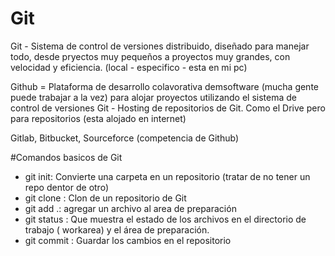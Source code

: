 # Git

Git - Sistema de control de versiones distribuido, diseñado para manejar todo, desde pryectos muy pequeños a proyectos muy grandes, con velocidad y eficiencia. (local - especifico - esta en mi pc)

Github = Plataforma de desarrollo colavorativa demsoftware (mucha gente puede trabajar a la vez) para alojar proyectos utilizando el sistema de control de versiones Git - Hosting de repositorios de Git. Como el Drive pero para repositorios (esta alojado en internet)

Gitlab, Bitbucket, Sourceforce (competencia de Github)

#Comandos basicos de Git

- git init: Convierte una carpeta en un repositorio (tratar de no tener un repo dentor de otro)
- git clone : Clon de un repositorio de Git
- git add .: agregar un archivo al area de preparación
- git status : Que muestra el estado de los archivos en el directorio de trabajo ( workarea) y el área de preparación.
- git commit : Guardar los cambios en el repositorio
